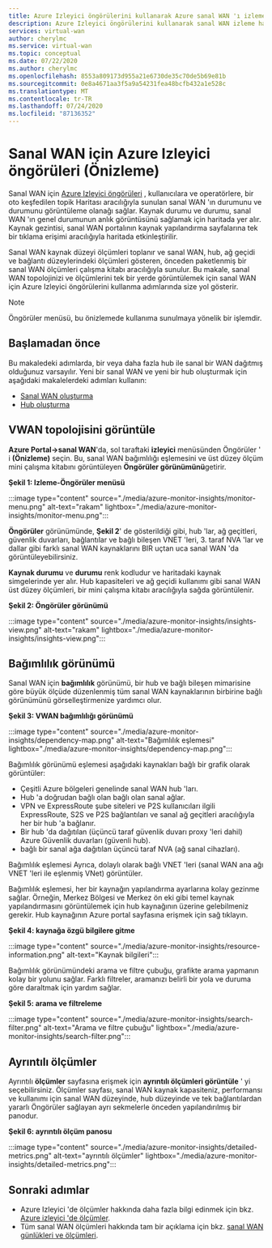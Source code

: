 ```yaml
---
title: Azure Izleyici öngörülerini kullanarak Azure sanal WAN 'ı izleme
description: Azure Izleyici öngörülerini kullanarak sanal WAN izleme hakkında bilgi edinin
services: virtual-wan
author: cherylmc
ms.service: virtual-wan
ms.topic: conceptual
ms.date: 07/22/2020
ms.author: cherylmc
ms.openlocfilehash: 8553a809173d955a21e6730de35c70de5b69e81b
ms.sourcegitcommit: 0e8a4671aa3f5a9a54231fea48bcfb432a1e528c
ms.translationtype: MT
ms.contentlocale: tr-TR
ms.lasthandoff: 07/24/2020
ms.locfileid: "87136352"
---
```

# <a name="azure-monitor-insights-for-virtual-wan-preview"></a>Sanal WAN için Azure Izleyici öngörüleri (Önizleme)

Sanal WAN için [Azure Izleyici öngörüleri](../azure-monitor/insights/network-insights-overview.md) , kullanıcılara ve operatörlere, bir oto keşfedilen topik Haritası aracılığıyla sunulan sanal WAN 'ın durumunu ve durumunu görüntüleme olanağı sağlar. Kaynak durumu ve durumu, sanal WAN 'ın genel durumunun anlık görüntüsünü sağlamak için haritada yer alır. Kaynak gezintisi, sanal WAN portalının kaynak yapılandırma sayfalarına tek bir tıklama erişimi aracılığıyla haritada etkinleştirilir.

Sanal WAN kaynak düzeyi ölçümleri toplanır ve sanal WAN, hub, ağ geçidi ve bağlantı düzeylerindeki ölçümleri gösteren, önceden paketlenmiş bir sanal WAN ölçümleri çalışma kitabı aracılığıyla sunulur. Bu makale, sanal WAN topolojinizi ve ölçümlerini tek bir yerde görüntülemek için sanal WAN için Azure Izleyici öngörülerini kullanma adımlarında size yol gösterir.

> [!NOTE]
> Öngörüler menüsü, bu önizlemede kullanıma sunulmaya yönelik bir işlemdir.
>

## <a name="before-you-begin"></a>Başlamadan önce

Bu makaledeki adımlarda, bir veya daha fazla hub ile sanal bir WAN dağıtmış olduğunuz varsayılır. Yeni bir sanal WAN ve yeni bir hub oluşturmak için aşağıdaki makalelerdeki adımları kullanın:

* [Sanal WAN oluşturma](virtual-wan-site-to-site-portal.md#openvwan)
* [Hub oluşturma](virtual-wan-site-to-site-portal.md#hub)

## <a name="view-vwan-topology"></a><a name="topology"></a>VWAN topolojisini görüntüle

**Azure Portal->sanal WAN**'da, sol taraftaki **izleyici** menüsünden Öngörüler ' i **(Önizleme)** seçin. Bu, sanal WAN bağımlılığı eşlemesini ve üst düzey ölçüm mini çalışma kitabını görüntüleyen **Öngörüler görünümünü**getirir.

**Şekil 1: Izleme-Öngörüler menüsü**

:::image type="content" source="./media/azure-monitor-insights/monitor-menu.png" alt-text="rakam" lightbox="./media/azure-monitor-insights/monitor-menu.png":::

**Öngörüler** görünümünde, **Şekil 2**' de gösterildiği gibi, hub 'lar, ağ geçitleri, güvenlik duvarları, bağlantılar ve bağlı bileşen VNET 'leri, 3. taraf NVA 'lar ve dallar gibi farklı sanal WAN kaynaklarını BIR uçtan uca sanal WAN 'da görüntüleyebilirsiniz.

**Kaynak durumu** ve **durumu** renk kodludur ve haritadaki kaynak simgelerinde yer alır. Hub kapasiteleri ve ağ geçidi kullanımı gibi sanal WAN üst düzey ölçümleri, bir mini çalışma kitabı aracılığıyla sağda görüntülenir.

**Şekil 2: Öngörüler görünümü**

:::image type="content" source="./media/azure-monitor-insights/insights-view.png" alt-text="rakam" lightbox="./media/azure-monitor-insights/insights-view.png":::

## <a name="dependency-view"></a><a name="dependency"></a>Bağımlılık görünümü

Sanal WAN için **bağımlılık** görünümü, bir hub ve bağlı bileşen mimarisine göre büyük ölçüde düzenlenmiş tüm sanal WAN kaynaklarının birbirine bağlı görünümünü görselleştirmenize yardımcı olur.

**Şekil 3: VWAN bağımlılığı görünümü**

:::image type="content" source="./media/azure-monitor-insights/dependency-map.png" alt-text="Bağımlılık eşlemesi" lightbox="./media/azure-monitor-insights/dependency-map.png":::

Bağımlılık görünümü eşlemesi aşağıdaki kaynakları bağlı bir grafik olarak görüntüler:

* Çeşitli Azure bölgeleri genelinde sanal WAN hub 'ları.
* Hub 'a doğrudan bağlı olan bağlı olan sanal ağlar.
* VPN ve ExpressRoute şube siteleri ve P2S kullanıcıları ilgili ExpressRoute, S2S ve P2S bağlantıları ve sanal ağ geçitleri aracılığıyla her bir hub 'a bağlanır.
* Bir hub 'da dağıtılan (üçüncü taraf güvenlik duvarı proxy 'leri dahil) Azure Güvenlik duvarları (güvenli hub).
* bağlı bir sanal ağa dağıtılan üçüncü taraf NVA (ağ sanal cihazları).

Bağımlılık eşlemesi Ayrıca, dolaylı olarak bağlı VNET 'leri (sanal WAN ana ağı VNET 'leri ile eşlenmiş VNet) görüntüler.

Bağımlılık eşlemesi, her bir kaynağın yapılandırma ayarlarına kolay gezinme sağlar. Örneğin, Merkez Bölgesi ve Merkez ön eki gibi temel kaynak yapılandırmasını görüntülemek için hub kaynağının üzerine gelebilmeniz gerekir. Hub kaynağının Azure portal sayfasına erişmek için sağ tıklayın.

**Şekil 4: kaynağa özgü bilgilere gitme**

:::image type="content" source="./media/azure-monitor-insights/resource-information.png" alt-text="Kaynak bilgileri":::

Bağımlılık görünümündeki arama ve filtre çubuğu, grafikte arama yapmanın kolay bir yolunu sağlar. Farklı filtreler, aramanızı belirli bir yola ve duruma göre daraltmak için yardım sağlar.

**Şekil 5: arama ve filtreleme**

:::image type="content" source="./media/azure-monitor-insights/search-filter.png" alt-text="Arama ve filtre çubuğu" lightbox="./media/azure-monitor-insights/search-filter.png":::

## <a name="detailed-metrics"></a><a name="detailed"></a>Ayrıntılı ölçümler

Ayrıntılı **ölçümler** sayfasına erişmek için **ayrıntılı ölçümleri görüntüle** ' yi seçebilirsiniz. Ölçümler sayfası, sanal WAN kaynak kapasiteniz, performansı ve kullanımı için sanal WAN düzeyinde, hub düzeyinde ve tek bağlantılardan yararlı Öngörüler sağlayan ayrı sekmelerle önceden yapılandırılmış bir panodur.

**Şekil 6: ayrıntılı ölçüm panosu**

:::image type="content" source="./media/azure-monitor-insights/detailed-metrics.png" alt-text="ayrıntılı ölçümler" lightbox="./media/azure-monitor-insights/detailed-metrics.png":::

## <a name="next-steps"></a>Sonraki adımlar

* Azure Izleyici 'de ölçümler hakkında daha fazla bilgi edinmek için bkz. [Azure izleyici 'de ölçümler](../azure-monitor/platform/data-platform-metrics.md).
* Tüm sanal WAN ölçümleri hakkında tam bir açıklama için bkz. [sanal WAN günlükleri ve ölçümleri](logs-metrics.md).
